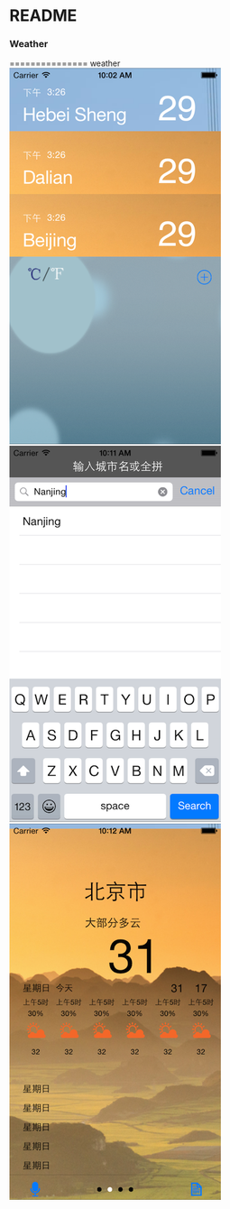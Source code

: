 # README #
### Weather ###
===============
weather
![](https://github.com/FiveDay/Weather/blob/animationbranch/ScreenShots/1.png)
![](https://github.com/FiveDay/Weather/blob/animationbranch/ScreenShots/2.png)
![](https://github.com/FiveDay/Weather/blob/animationbranch/ScreenShots/3.png)
